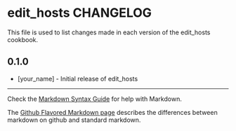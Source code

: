 # edit_hosts CHANGELOG

This file is used to list changes made in each version of the edit_hosts cookbook.

## 0.1.0
- [your_name] - Initial release of edit_hosts

- - -
Check the [Markdown Syntax Guide](http://daringfireball.net/projects/markdown/syntax) for help with Markdown.

The [Github Flavored Markdown page](http://github.github.com/github-flavored-markdown/) describes the differences between markdown on github and standard markdown.
